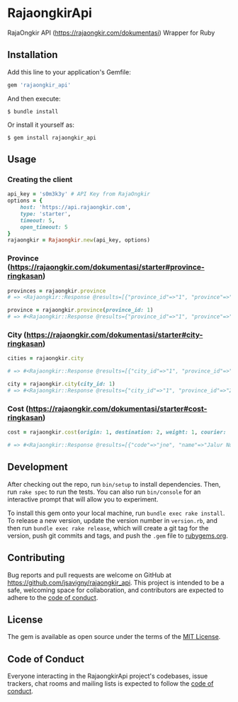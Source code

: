 # RajaongkirApi

RajaOngkir API (https://rajaongkir.com/dokumentasi) Wrapper for Ruby

## Installation

Add this line to your application's Gemfile:

```ruby
gem 'rajaongkir_api'
```

And then execute:

    $ bundle install

Or install it yourself as:

    $ gem install rajaongkir_api

## Usage

### Creating the client
```ruby
api_key = 's0m3k3y' # API Key from RajaOngkir
options = {
    host: 'https://api.rajaongkir.com',
    type: 'starter',
    timeout: 5,
    open_timeout: 5
}
rajaongkir = Rajaongkir.new(api_key, options)
```

### Province (https://rajaongkir.com/dokumentasi/starter#province-ringkasan)

```ruby
provinces = rajaongkir.province
# => <Rajaongkir::Response @results=[{"province_id"=>"1", "province"=>"Bali"}, {"province_id"=>"2", "province"=>"Bangka Belitung"}, {"province_id"=>"3", "province"=>"Banten"}, {"province_id"=>"4", "province"=>"Bengkulu"}, {"province_id"=>"5", "province"=>"DI Yogyakarta"}, {"province_id"=>"6", "province"=>"DKI Jakarta"}, {"province_id"=>"7", "province"=>"Gorontalo"}, {"province_id"=>"8", "province"=>"Jambi"}, {"province_id"=>"9", "province"=>"Jawa Barat"}, {"province_id"=>"10", "province"=>"Jawa Tengah"}, {"province_id"=>"11", "province"=>"Jawa Timur"}, {"province_id"=>"12", "province"=>"Kalimantan Barat"}, {"province_id"=>"13", "province"=>"Kalimantan Selatan"}, {"province_id"=>"14", "province"=>"Kalimantan Tengah"}, {"province_id"=>"15", "province"=>"Kalimantan Timur"}, {"province_id"=>"16", "province"=>"Kalimantan Utara"}, {"province_id"=>"17", "province"=>"Kepulauan Riau"}, {"province_id"=>"18", "province"=>"Lampung"}, {"province_id"=>"19", "province"=>"Maluku"}, {"province_id"=>"20", "province"=>"Maluku Utara"}, {"province_id"=>"21", "province"=>"Nanggroe Aceh Darussalam (NAD)"}, {"province_id"=>"22", "province"=>"Nusa Tenggara Barat (NTB)"}, {"province_id"=>"23", "province"=>"Nusa Tenggara Timur (NTT)"}, {"province_id"=>"24", "province"=>"Papua"}, {"province_id"=>"25", "province"=>"Papua Barat"}, {"province_id"=>"26", "province"=>"Riau"}, {"province_id"=>"27", "province"=>"Sulawesi Barat"}, {"province_id"=>"28", "province"=>"Sulawesi Selatan"}, {"province_id"=>"29", "province"=>"Sulawesi Tengah"}, {"province_id"=>"30", "province"=>"Sulawesi Tenggara"}, {"province_id"=>"31", "province"=>"Sulawesi Utara"}, {"province_id"=>"32", "province"=>"Sumatera Barat"}, {"province_id"=>"33", "province"=>"Sumatera Selatan"}, {"province_id"=>"34", "province"=>"Sumatera Utara"}]>

province = rajaongkir.province(province_id: 1)
# => #<Rajaongkir::Response @results={"province_id"=>"1", "province"=>"Bali"}>
```

### City (https://rajaongkir.com/dokumentasi/starter#city-ringkasan)

```ruby
cities = rajaongkir.city

# => #<Rajaongkir::Response @results=[{"city_id"=>"1", "province_id"=>"21", "province"=>"Nanggroe Aceh Darussalam (NAD)", "type"=>"Kabupaten", "city_name"=>"Aceh Barat", "postal_code"=>"23681"}, {"city_id"=>"2", "province_id"=>"21", "province"=>"Nanggroe Aceh Darussalam (NAD)", "type"=>"Kabupaten", "city_name"=>"Aceh Barat Daya", "postal_code"=>"23764"}, {"city_id"=>"3", "province_id"=>"21", "province"=>"Nanggroe Aceh Darussalam (NAD)", "type"=>"Kabupaten", "city_name"=>"Aceh Besar", "postal_code"=>"23951"}, {"city_id"=>"4", "province_id"=>"21", "province"=>"Nanggroe Aceh Darussalam (NAD)", "type"=>"Kabupaten", "city_name"=>"Aceh Jaya", "postal_code"=>"23654"}, {"city_id"=>"5", "province_id"=>"21", "province"=>"Nanggroe Aceh Darussalam (NAD)", "type"=>"Kabupaten", "city_name"=>"Aceh Selatan", "postal_code"=>"23719"}, {"city_id"=>"6", "province_id"=>"21", "province"=>"Nanggroe Aceh Darussalam (NAD)", "type"=>"Kabupaten", "city_name"=>"Aceh Singkil", "postal_code"=>"24785"}, {"city_id"=>"7", "province_id"=>"21", "province"=>"Nanggroe Aceh Darussalam (NAD)", "type"=>"Kabupaten", "city_name"=>"Aceh Tamiang", "postal_code"=>"24476"} ...]

city = rajaongkir.city(city_id: 1)
# => #<Rajaongkir::Response @results={"city_id"=>"1", "province_id"=>"21", "province"=>"Nanggroe Aceh Darussalam (NAD)", "type"=>"Kabupaten", "city_name"=>"Aceh Barat", "postal_code"=>"23681"}>
```

### Cost (https://rajaongkir.com/dokumentasi/starter#cost-ringkasan)

```ruby
cost = rajaongkir.cost(origin: 1, destination: 2, weight: 1, courier: 'jne')

# => #<Rajaongkir::Response @results=[{"code"=>"jne", "name"=>"Jalur Nugraha Ekakurir (JNE)", "costs"=>[{"service"=>"OKE", "description"=>"Ongkos Kirim Ekonomis", "cost"=>[{"value"=>18000, "etd"=>"4-6", "note"=>""}]}, {"service"=>"REG", "description"=>"Layanan Reguler", "cost"=>[{"value"=>20000, "etd"=>"2-3", "note"=>""}]}]}]>
```

## Development

After checking out the repo, run `bin/setup` to install dependencies. Then, run `rake spec` to run the tests. You can also run `bin/console` for an interactive prompt that will allow you to experiment.

To install this gem onto your local machine, run `bundle exec rake install`. To release a new version, update the version number in `version.rb`, and then run `bundle exec rake release`, which will create a git tag for the version, push git commits and tags, and push the `.gem` file to [rubygems.org](https://rubygems.org).

## Contributing

Bug reports and pull requests are welcome on GitHub at https://github.com/jsavigny/rajaongkir_api. This project is intended to be a safe, welcoming space for collaboration, and contributors are expected to adhere to the [code of conduct](https://github.com/jsavigny/rajaongkir_api/blob/master/CODE_OF_CONDUCT.md).


## License

The gem is available as open source under the terms of the [MIT License](https://opensource.org/licenses/MIT).

## Code of Conduct

Everyone interacting in the RajaongkirApi project's codebases, issue trackers, chat rooms and mailing lists is expected to follow the [code of conduct](https://github.com/jsavigny/rajaongkir_api/blob/master/CODE_OF_CONDUCT.md).
